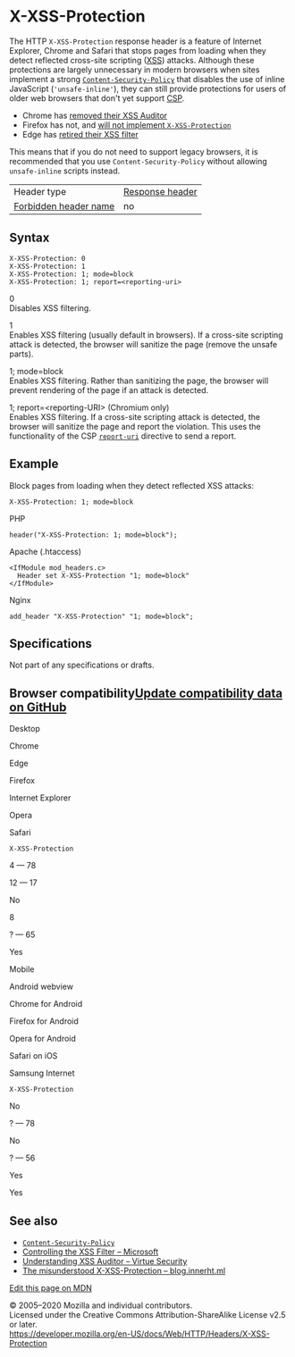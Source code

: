 X-XSS-Protection
================

The HTTP `X-XSS-Protection` response header is a feature of Internet Explorer, Chrome and Safari that stops pages from loading when they detect reflected cross-site scripting ([XSS](https://developer.mozilla.org/en-US/docs/Glossary/XSS)) attacks. Although these protections are largely unnecessary in modern browsers when sites implement a strong [`Content-Security-Policy`](content-security-policy) that disables the use of inline JavaScript (`'unsafe-inline'`), they can still provide protections for users of older web browsers that don't yet support [CSP](https://developer.mozilla.org/en-US/docs/Glossary/CSP).

-   Chrome has [removed their XSS Auditor](https://www.chromestatus.com/feature/5021976655560704)
-   Firefox has not, and [will not implement `X-XSS-Protection`](https://bugzilla.mozilla.org/show_bug.cgi?id=528661)
-   Edge has [retired their XSS filter](https://blogs.windows.com/windowsexperience/2018/07/25/announcing-windows-10-insider-preview-build-17723-and-build-18204/)

This means that if you do not need to support legacy browsers, it is recommended that you use `Content-Security-Policy` without allowing `unsafe-inline` scripts instead.

<table><tbody><tr class="odd"><td>Header type</td><td><a href="https://developer.mozilla.org/en-US/docs/Glossary/Response_header">Response header</a></td></tr><tr class="even"><td><a href="https://developer.mozilla.org/en-US/docs/Glossary/Forbidden_header_name">Forbidden header name</a></td><td>no</td></tr></tbody></table>

Syntax
------

    X-XSS-Protection: 0
    X-XSS-Protection: 1
    X-XSS-Protection: 1; mode=block
    X-XSS-Protection: 1; report=<reporting-uri>

0  
Disables XSS filtering.

1  
Enables XSS filtering (usually default in browsers). If a cross-site scripting attack is detected, the browser will sanitize the page (remove the unsafe parts).

1; mode=block  
Enables XSS filtering. Rather than sanitizing the page, the browser will prevent rendering of the page if an attack is detected.

1; report=&lt;reporting-URI&gt; (Chromium only)  
Enables XSS filtering. If a cross-site scripting attack is detected, the browser will sanitize the page and report the violation. This uses the functionality of the CSP [`report-uri`](content-security-policy/report-uri) directive to send a report.

Example
-------

Block pages from loading when they detect reflected XSS attacks:

    X-XSS-Protection: 1; mode=block

PHP

    header("X-XSS-Protection: 1; mode=block");

Apache (.htaccess)

    <IfModule mod_headers.c> 
      Header set X-XSS-Protection "1; mode=block" 
    </IfModule>

Nginx

    add_header "X-XSS-Protection" "1; mode=block";

Specifications
--------------

Not part of any specifications or drafts.

Browser compatibility<a href="https://github.com/mdn/browser-compat-data" class="bc-github-link">Update compatibility data on GitHub</a>
----------------------------------------------------------------------------------------------------------------------------------------

Desktop

<span class="bc-head-txt-label bc-head-icon-chrome">Chrome</span>

<span class="bc-head-txt-label bc-head-icon-edge">Edge</span>

<span class="bc-head-txt-label bc-head-icon-firefox">Firefox</span>

<span class="bc-head-txt-label bc-head-icon-ie">Internet Explorer</span>

<span class="bc-head-txt-label bc-head-icon-opera">Opera</span>

<span class="bc-head-txt-label bc-head-icon-safari">Safari</span>

`X-XSS-Protection`

4 — 78

12 — 17

No

8

? — 65

Yes

Mobile

<span class="bc-head-txt-label bc-head-icon-webview_android">Android webview</span>

<span class="bc-head-txt-label bc-head-icon-chrome_android">Chrome for Android</span>

<span class="bc-head-txt-label bc-head-icon-firefox_android">Firefox for Android</span>

<span class="bc-head-txt-label bc-head-icon-opera_android">Opera for Android</span>

<span class="bc-head-txt-label bc-head-icon-safari_ios">Safari on iOS</span>

<span class="bc-head-txt-label bc-head-icon-samsunginternet_android">Samsung Internet</span>

`X-XSS-Protection`

No

? — 78

No

? — 56

Yes

Yes

See also
--------

-   [`Content-Security-Policy`](content-security-policy)
-   [Controlling the XSS Filter – Microsoft](https://blogs.msdn.microsoft.com/ieinternals/2011/01/31/controlling-the-xss-filter/)
-   [Understanding XSS Auditor – Virtue Security](https://www.virtuesecurity.com/blog/understanding-xss-auditor/)
-   [The misunderstood X-XSS-Protection – blog.innerht.ml](https://blog.innerht.ml/the-misunderstood-x-xss-protection/)

<a href="https://developer.mozilla.org/en-US/docs/Web/HTTP/Headers/X-XSS-Protection$edit" class="_attribution-link">Edit this page on MDN</a>

© 2005–2020 Mozilla and individual contributors.  
Licensed under the Creative Commons Attribution-ShareAlike License v2.5 or later.  
<a href="https://developer.mozilla.org/en-US/docs/Web/HTTP/Headers/X-XSS-Protection" class="_attribution-link">https://developer.mozilla.org/en-US/docs/Web/HTTP/Headers/X-XSS-Protection</a>
